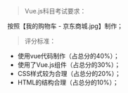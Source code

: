 > Vue.js科目考试要求：

按照【我的购物车 - 京东商城.jpg】制作；



> 评分标准：

- 使用vue代码制作（占总分的40%）；
- 使用了Vue.js组件（占总分的30%）；
- CSS样式较为合理（占总分的20%）；
- HTML的结构合理（占总分的10%）；

